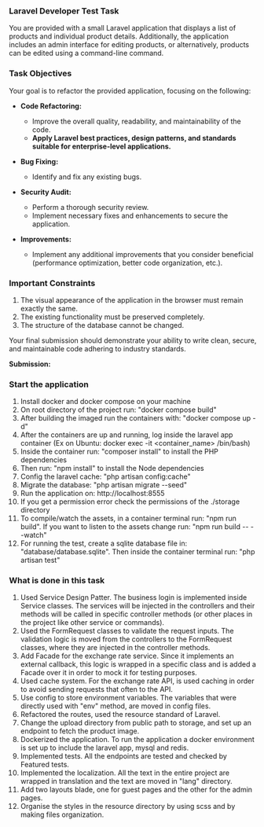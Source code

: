 ### Laravel Developer Test Task

You are provided with a small Laravel application that displays a list of products and individual product details. Additionally, the application includes an admin interface for editing products, or alternatively, products can be edited using a command-line command.

### Task Objectives
Your goal is to refactor the provided application, focusing on the following:

- **Code Refactoring:**
    - Improve the overall quality, readability, and maintainability of the code.
    - **Apply Laravel best practices, design patterns, and standards suitable for enterprise-level applications.**

- **Bug Fixing:**
    - Identify and fix any existing bugs.

- **Security Audit:**
    - Perform a thorough security review.
    - Implement necessary fixes and enhancements to secure the application.

- **Improvements:**
    - Implement any additional improvements that you consider beneficial (performance optimization, better code organization, etc.).

### Important Constraints
1. The visual appearance of the application in the browser must remain exactly the same.
2. The existing functionality must be preserved completely.
3. The structure of the database cannot be changed.

Your final submission should demonstrate your ability to write clean, secure, and maintainable code adhering to industry standards.

**Submission:**

### Start the application
1. Install docker and docker compose on your machine
2. On root directory of the project run: "docker compose build"
3. After building the imaged run the containers with: "docker compose up -d"
4. After the containers are up and running, log inside the laravel app container (Ex on Ubuntu: docker exec -it <container_name> /bin/bash)
5. Inside the container run: "composer install" to install the PHP dependencies
6. Then run: "npm install" to install the Node dependencies
7. Config the laravel cache: "php artisan config:cache"
8. Migrate the database: "php artisan migrate --seed"
9. Run the application on: http://localhost:8555
10. If you get a permission error check the permissions of the ./storage directory
11. To compile/watch the assets, in a container terminal run: "npm run build". If you want to listen to the assets change run: "npm run build -- --watch"
12. For running the test, create a sqlite database file in: "database/database.sqlite". Then inside the container terminal run: "php artisan test"

### What is done in this task
1. Used Service Design Patter. The business login is implemented inside Service classes. The services will be injected in the controllers and their methods will be called in specific controller methods (or other places in the project like other service or commands).
2. Used the FormRequest classes to validate the request inputs. The validation logic is moved from the controllers to the FormRequest classes, where they are injected in the controller methods.
3. Add Facade for the exchange rate service. Since it implements an external callback, this logic is wrapped in a specific class and is added a Facade over it in order to mock it for testing purposes.
4. Used cache system. For the exchange rate API, is used caching in order to avoid sending requests that often to the API.
5. Use config to store environment variables. The variables that were directly used with "env" method, are moved in config files.
6. Refactored the routes, used the resource standard of Laravel.
7. Change the upload directory from public path to storage, and set up an endpoint to fetch the product image.
8. Dockerized the application. To run the application a docker environment is set up to include the laravel app, mysql and redis.
9. Implemented tests. All the endpoints are tested and checked by Featured tests.
10. Implemented the localization. All the text in the entire project are wrapped in translation and the text are moved in "lang" directory.
11. Add two layouts blade, one for guest pages and the other for the admin pages.
12. Organise the styles in the resource directory by using scss and by making files organization.
